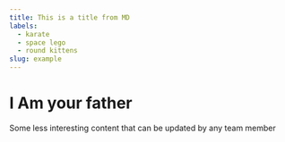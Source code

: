 ```yaml
---
title: This is a title from MD
labels:
  - karate
  - space lego
  - round kittens
slug: example
---
```


# I Am your father

Some less interesting content that can be updated by any team member
